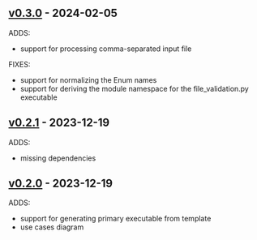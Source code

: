 ## [v0.3.0](https://github.com/jai-python3/validation-component-bootstrap-utils/tree/v0.3.0) - 2024-02-05

ADDS:
- support for processing comma-separated input file

FIXES:
- support for normalizing the Enum names
- support for deriving the module namespace for the file_validation.py executable
  
## [v0.2.1](https://github.com/jai-python3/validation-component-bootstrap-utils/tree/v0.2.1) - 2023-12-19

ADDS:
- missing dependencies

## [v0.2.0](https://github.com/jai-python3/validation-component-bootstrap-utils/tree/v0.2.0) - 2023-12-19

ADDS:
- support for generating primary executable from template
- use cases diagram




